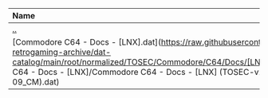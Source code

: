 |Name|Size|
|:---|---:|
|[..](../index.html)|DIR|
|[Commodore C64 - Docs - [LNX].dat](https://raw.githubusercontent.com/open-retrogaming-archive/dat-catalog/main/root/normalized/TOSEC/Commodore/C64/Docs/[LNX]/Commodore C64 - Docs - [LNX]/Commodore C64 - Docs - [LNX] (TOSEC-v2022-11-09_CM).dat)|4316|
